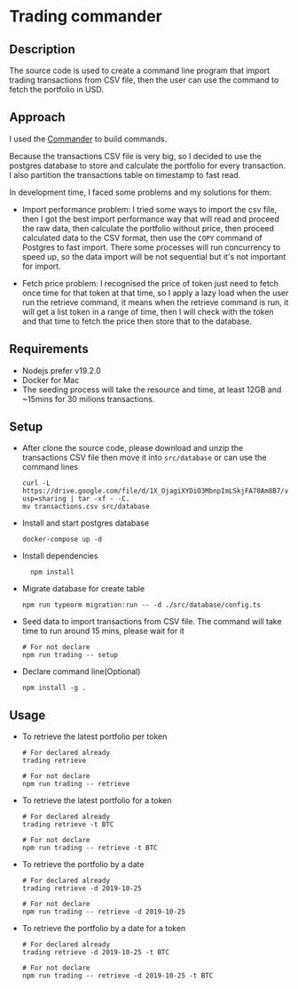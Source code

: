 # Trading commander
## Description
The source code is used to create a command line program that import trading transactions from CSV file, then the user can use the command to fetch the portfolio in USD.
## Approach
I used the [Commander](https://github.com/tj/commander.js) to build commands.

Because the transactions CSV file is very big, so I decided to use the postgres database to store and calculate the portfolio for every transaction. I also partition the transactions table on timestamp to fast read.

In development time, I faced some problems and my solutions for them:
- Import performance problem: I tried some ways to import the csv file, then I got the best import performance way that will read and proceed the raw data, then calculate the portfolio without price, then proceed calculated data to the CSV format, then use the `COPY` command of Postgres to fast import. There some processes will run concurrency to speed up, so the data import will be not sequential but it's not important for import.

- Fetch price problem: I recognised the price of token just need to fetch once time for that token at that time, so I apply a lazy load when the user run the retrieve command, it means when the retrieve command is run, it will get a list token in a range of time, then I will check with the token and that time to fetch the price then store that to the database.
## Requirements
- Nodejs prefer v19.2.0
- Docker for Mac
- The seeding process will take the resource and time, at least 12GB and ~15mins for 30 milions transactions.
## Setup
- After clone the source code, please download and unzip the transactions CSV file then move it into `src/database` or can use the command lines
  ```shell
  curl -L https://drive.google.com/file/d/1X_OjagiXYDiO3MbnpImLSkjFA70Am8B7/view?usp=sharing | tar -xf - -C.
  mv transactions.csv src/database 
  ```
- Install and start postgres database
  ```shell
  docker-compose up -d
  ```
- Install dependencies
  ```shell
    npm install
  ```
- Migrate database for create table
  ```shell
  npm run typeorm migration:run -- -d ./src/database/config.ts
  ```
- Seed data to import transactions from CSV file. The command will take time to run around 15 mins, please wait for it
  ```shell
  # For not declare
  npm run trading -- setup
  ```
- Declare command line(Optional)
  ```shell
  npm install -g .
  ```

## Usage
- To retrieve the latest portfolio per token
  ```shell
  # For declared already
  trading retrieve
  ```
  ```shell
  # For not declare
  npm run trading -- retrieve
  ```
- To retrieve the latest portfolio for a token
  ```shell
  # For declared already
  trading retrieve -t BTC
  ```
  ```shell
  # For not declare
  npm run trading -- retrieve -t BTC
  ```
- To retrieve the portfolio by a date
  ```shell
  # For declared already
  trading retrieve -d 2019-10-25
  ```
  ```shell
  # For not declare
  npm run trading -- retrieve -d 2019-10-25
  ```
- To retrieve the portfolio by a date for a token
  ```shell
  # For declared already
  trading retrieve -d 2019-10-25 -t BTC
  ```
  ```shell
  # For not declare
  npm run trading -- retrieve -d 2019-10-25 -t BTC
  ```
